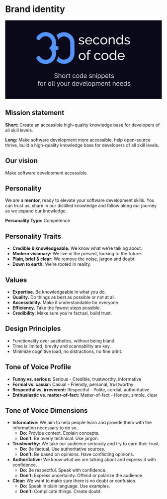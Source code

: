 # Brand identity

![Logo](/logo.png)

## Mission statement

**Short:** Create an accessible high-quality knowledge base for developers of all skill levels.

**Long:** Make software development more accessible, help open-source thrive, build a high-quality knowledge base for developers of all skill levels.

## Our vision

Make software development accessible.

## Personality

We are a **mentor**, ready to elevate your software development skills. You can trust us, share in our distilled knowledge and follow along our journey as we expand our knowledge.

**Personality Type:** Competence

## Personality Traits

- **Credible & knowledgeable:** We know what we’re talking about.
- **Modern visionary:** We live in the present, looking to the future.
- **Plain, brief & clear:** We remove the noise, jargon and doubt.
- **Down to earth:** We’re rooted in reality.

## Values

- **Expertise.** Be knowledgeable in what you do.
- **Quality.** Do things as best as possible or not at all.
- **Accessibility.** Make it understandable for everyone.
- **Efficiency.** Take the fewest steps possible.
- **Credibility**. Make sure you’re factual, build trust.

## Design Principles

- Functionality over aesthetics, without being bland.
- Time is limited, brevity and scannability are key.
- Minimize cognitive load, no distractions, no fine print.

## Tone of Voice Profile

- **Funny vs. serious:** Serious - Credible, trustworthy, informative
- **Formal vs. casual:** Casual - Friendly, personal, trustworthy
- **Respectful vs. irreverent:** Respectful - Polite, cordial, authoritative
- **Enthusiastic vs. matter-of-fact:** Matter-of-fact - Honest, simple, clear

## Tone of Voice Dimensions

- **Informative:** We aim to help people learn and provide them with the information necessary to do so.
  - **Do:** Provide context. Explain concepts.
  - **Don’t**: Be overly technical. Use jargon.
- **Trustworthy:** We take our audience seriously and try to earn their trust.
  - **Do:** Be factual. Use authoritative sources. 
  - **Don’t:** Be based on opinions. Have conflicting opinions.
- **Authoritative:** We know what we are talking about and express it with confidence.
  - **Do:** Be respectful. Speak with confidence.
  - **Don’t:** Express uncertainty. Offend or polarize the audience.
- **Clear:** We want to make sure there is no doubt or confusion.
  - **Do:** Speak in plain language. Use examples. 
  - **Don’t:** Complicate things. Create doubt. 
